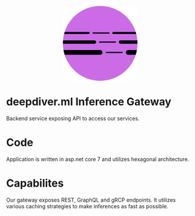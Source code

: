 <p align="center">
  <img src="./logo.png" align="center" width="200" style="border-radius: 20px;"/>
</p>

# deepdiver.ml Inference Gateway
Backend service exposing API to access our services.

# Code
Application is written in asp.net core 7 and utilizes hexagonal architecture.

# Capabilites
Our gateway exposes REST, GraphQL and gRCP endpoints. It utilizes various caching strategies to make inferences as fast as possible.